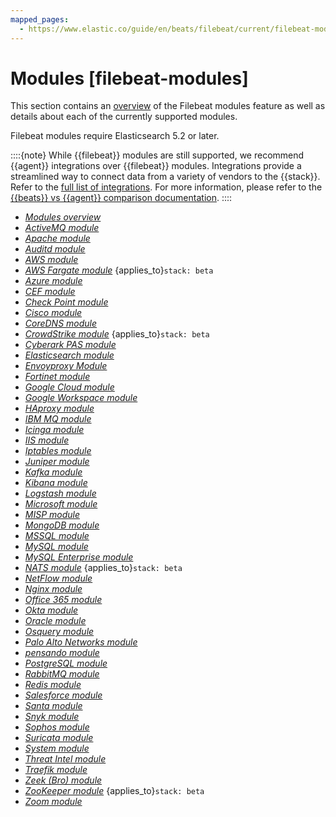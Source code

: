 ```yaml
---
mapped_pages:
  - https://www.elastic.co/guide/en/beats/filebeat/current/filebeat-modules.html
---
```


# Modules [filebeat-modules]

This section contains an [overview](/reference/filebeat/filebeat-modules-overview.md) of the Filebeat modules feature as well as details about each of the currently supported modules.

Filebeat modules require Elasticsearch 5.2 or later.

::::{note}
While {{filebeat}} modules are still supported, we recommend {{agent}} integrations over {{filebeat}} modules. Integrations provide a streamlined way to connect data from a variety of vendors to the {{stack}}. Refer to the [full list of integrations](https://www.elastic.co/integrations/data-integrations). For more information, please refer to the [{{beats}} vs {{agent}} comparison documentation](docs-content://reference/fleet/index.md).
::::


* [*Modules overview*](/reference/filebeat/filebeat-modules-overview.md)
* [*ActiveMQ module*](/reference/filebeat/filebeat-module-activemq.md)
* [*Apache module*](/reference/filebeat/filebeat-module-apache.md)
* [*Auditd module*](/reference/filebeat/filebeat-module-auditd.md)
* [*AWS module*](/reference/filebeat/filebeat-module-aws.md)
* [*AWS Fargate module*](/reference/filebeat/filebeat-module-awsfargate.md) {applies_to}`stack: beta`
* [*Azure module*](/reference/filebeat/filebeat-module-azure.md)
* [*CEF module*](/reference/filebeat/filebeat-module-cef.md)
* [*Check Point module*](/reference/filebeat/filebeat-module-checkpoint.md)
* [*Cisco module*](/reference/filebeat/filebeat-module-cisco.md)
* [*CoreDNS module*](/reference/filebeat/filebeat-module-coredns.md)
* [*CrowdStrike module*](/reference/filebeat/filebeat-module-crowdstrike.md) {applies_to}`stack: beta`
* [*Cyberark PAS module*](/reference/filebeat/filebeat-module-cyberarkpas.md)
* [*Elasticsearch module*](/reference/filebeat/filebeat-module-elasticsearch.md)
* [*Envoyproxy Module*](/reference/filebeat/filebeat-module-envoyproxy.md)
* [*Fortinet module*](/reference/filebeat/filebeat-module-fortinet.md)
* [*Google Cloud module*](/reference/filebeat/filebeat-module-gcp.md)
* [*Google Workspace module*](/reference/filebeat/filebeat-module-google_workspace.md)
* [*HAproxy module*](/reference/filebeat/filebeat-module-haproxy.md)
* [*IBM MQ module*](/reference/filebeat/filebeat-module-ibmmq.md)
* [*Icinga module*](/reference/filebeat/filebeat-module-icinga.md)
* [*IIS module*](/reference/filebeat/filebeat-module-iis.md)
* [*Iptables module*](/reference/filebeat/filebeat-module-iptables.md)
* [*Juniper module*](/reference/filebeat/filebeat-module-juniper.md)
* [*Kafka module*](/reference/filebeat/filebeat-module-kafka.md)
* [*Kibana module*](/reference/filebeat/filebeat-module-kibana.md)
* [*Logstash module*](/reference/filebeat/filebeat-module-logstash.md)
* [*Microsoft module*](/reference/filebeat/filebeat-module-microsoft.md)
* [*MISP module*](/reference/filebeat/filebeat-module-misp.md)
* [*MongoDB module*](/reference/filebeat/filebeat-module-mongodb.md)
* [*MSSQL module*](/reference/filebeat/filebeat-module-mssql.md)
* [*MySQL module*](/reference/filebeat/filebeat-module-mysql.md)
* [*MySQL Enterprise module*](/reference/filebeat/filebeat-module-mysqlenterprise.md)
* [*NATS module*](/reference/filebeat/filebeat-module-nats.md) {applies_to}`stack: beta`
* [*NetFlow module*](/reference/filebeat/filebeat-module-netflow.md)
* [*Nginx module*](/reference/filebeat/filebeat-module-nginx.md)
* [*Office 365 module*](/reference/filebeat/filebeat-module-o365.md)
* [*Okta module*](/reference/filebeat/filebeat-module-okta.md)
* [*Oracle module*](/reference/filebeat/filebeat-module-oracle.md)
* [*Osquery module*](/reference/filebeat/filebeat-module-osquery.md)
* [*Palo Alto Networks module*](/reference/filebeat/filebeat-module-panw.md)
* [*pensando module*](/reference/filebeat/filebeat-module-pensando.md)
* [*PostgreSQL module*](/reference/filebeat/filebeat-module-postgresql.md)
* [*RabbitMQ module*](/reference/filebeat/filebeat-module-rabbitmq.md)
* [*Redis module*](/reference/filebeat/filebeat-module-redis.md)
* [*Salesforce module*](/reference/filebeat/filebeat-module-salesforce.md)
* [*Santa module*](/reference/filebeat/filebeat-module-santa.md)
* [*Snyk module*](/reference/filebeat/filebeat-module-snyk.md)
* [*Sophos module*](/reference/filebeat/filebeat-module-sophos.md)
* [*Suricata module*](/reference/filebeat/filebeat-module-suricata.md)
* [*System module*](/reference/filebeat/filebeat-module-system.md)
* [*Threat Intel module*](/reference/filebeat/filebeat-module-threatintel.md)
* [*Traefik module*](/reference/filebeat/filebeat-module-traefik.md)
* [*Zeek (Bro) module*](/reference/filebeat/filebeat-module-zeek.md)
* [*ZooKeeper module*](/reference/filebeat/filebeat-module-zookeeper.md) {applies_to}`stack: beta`
* [*Zoom module*](/reference/filebeat/filebeat-module-zoom.md)


